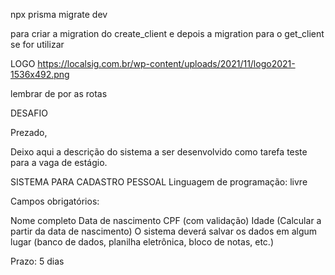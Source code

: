  npx prisma migrate dev

 para criar a migration do create_client
 e depois a migration para o get_client se for utilizar

LOGO
https://localsig.com.br/wp-content/uploads/2021/11/logo2021-1536x492.png


lembrar de por as rotas

DESAFIO

 Prezado,

Deixo aqui a descrição do sistema a ser desenvolvido como tarefa teste para a vaga de estágio.



SISTEMA PARA CADASTRO PESSOAL
Linguagem de programação: livre

Campos obrigatórios:

Nome completo
Data de nascimento
CPF (com validação)
Idade (Calcular a partir da data de nascimento)
O sistema deverá salvar os dados em algum lugar (banco de dados, planilha eletrônica, bloco de notas, etc.)

Prazo: 5 dias


